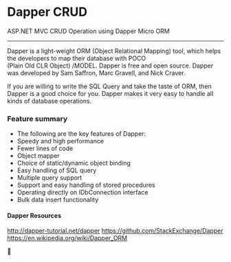 # Dapper CRUD
ASP.NET MVC CRUD Operation using Dapper Micro ORM

------------

Dapper is a light-weight ORM (Object Relational Mapping) tool, which helps the developers to map their database with POCO <br /> 
(Plain Old CLR Object) /MODEL. Dapper is free and open source. Dapper was developed by Sam Saffron, Marc Gravell, and Nick Craver. <br /> 

If you are willing to write the SQL Query and take the taste of ORM, then Dapper is a good choice for you. Dapper makes it very easy to handle all kinds of database operations. <br /> 

### Feature summary
- The following are the key features of Dapper:
- Speedy and high performance
- Fewer lines of code
- Object mapper
- Choice of static/dynamic object binding
- Easy handling of SQL query
- Multiple query support
- Support and easy handling of stored procedures
- Operating directly on IDbConnection interface
- Bulk data insert functionality

#### Dapper Resources 
http://dapper-tutorial.net/dapper 
https://github.com/StackExchange/Dapper  
https://en.wikipedia.org/wiki/Dapper_ORM 


:balloon:
